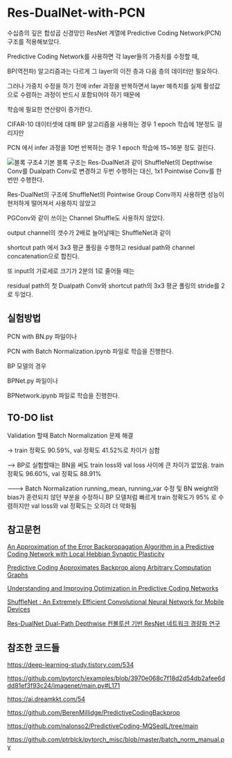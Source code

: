 # Res-DualNet-with-PCN
수십층의 깊은 합성곱 신경망인 ResNet 계열에 Predictive Coding Network(PCN) 구조를 적용해보았다.   

Predictive Coding Network를 사용하면 각 layer들의 가중치를 수정할 때, 

BP(역전파) 알고리즘과는 다르게 그 layer의 이전 층과 다음 층의 데이터만 필요하다.

그러나 가중치 수정을 하기 전에 infer 과정을 반복하면서 layer 예측치를 실제 활성값으로 수렴하는 과정이 반드시 포함되어야 하기 때문에

학습에 필요한 연산량이 증가한다. 

CIFAR-10 데이터셋에 대해 BP 알고리즘을 사용하는 경우 1 epoch 학습에 1분정도 걸리지만

PCN 에서 infer 과정을 10번 반복하는 경우 1 epoch 학습에 15~16분 정도 걸린다. 

![블록 구조4](https://github.com/paokimsiwoong/Res-DualNet-with-PCN/assets/37607763/783af46b-2b65-459b-b5b9-f4a0f47050b1)
기본 블록 구조는 Res-DualNet과 같이 ShuffleNet의 Depthwise Conv를 Dualpath Conv로 변경하고 두번 수행하는 대신, 1x1 Pointwise Conv를 한번만 수행한다.

Res-DualNet의 구조에 ShuffleNet의 Pointwise Group Conv까지 사용하면 성능이 현저하게 떨어져서 사용하지 않았고   

PGConv와 같이 쓰이는 Channel Shuffle도 사용하지 않았다.

output channel의 갯수가 2배로 늘어날때는 ShuffleNet과 같이

shortcut path 에서 3x3 평균 풀링을 수행하고 residual path와 channel concatenation으로 합친다.

또 input의 가로세로 크기가 2분의 1로 줄어들 때는 

residual path의 첫 Dualpath Conv와 shortcut path의 3x3 평균 풀링의 stride를 2로 두었다.   

   
## 실험방법   
PCN with BN.py 파일이나   

PCN with Batch Normalization.ipynb 파일로 학습을 진행한다.   

BP 모델의 경우   

BPNet.py 파일이나   

BPNetwork.ipynb 파일로 학습을 진행한다.   

   

## TO-DO list   
Validation 할때 Batch Normalization 문제 해결   

-> train 정확도 90.59%, val 정확도 41.52%로 차이가 심함   

--> BP로 실험할때는 BN을 써도 train loss와 val loss 사이에 큰 차이가 없었음. train 정확도 96.60%, val 정확도 88.91%   

---> Batch Normalization running_mean, running_var 수정 및 BN weight와 bias가 훈련되지 않던 부분을 수정하니
BP 모델처럼 빠르게 train 정확도가 95% 로 수렴하지만 val loss와 val 정확도는 오히려 더 악화됨

   
## 참고문헌   

[An Approximation of the Error Backpropagation Algorithm in a Predictive Coding Network with Local Hebbian Synaptic Plasticity](https://www.mrcbndu.ox.ac.uk/sites/default/files/pdf_files/Whittington%20Bogacz%202017_Neural%20Comput.pdf)

[Predictive Coding Approximates Backprop along Arbitrary Computation Graphs](https://arxiv.org/abs/2006.04182)

[Understanding and Improving Optimization in Predictive Coding Networks](https://arxiv.org/abs/2305.13562)

[ShuffleNet : An Extremely Efficient Convolutional Neural Network for Mobile Devices ](https://arxiv.org/abs/1707.01083)

[Res-DualNet Dual-Path Depthwise 컨볼루션 기반 ResNet 네트워크 경량화 연구](https://www.dbpia.co.kr/journal/articleDetail?nodeId=NODE11035735&nodeId=NODE11035735&medaTypeCode=185005&language=ko_KR&hasTopBanner=true)

   
## 참조한 코드들   

https://deep-learning-study.tistory.com/534

https://github.com/pytorch/examples/blob/3970e068c7f18d2d54db2afee6ddd81ef3f93c24/imagenet/main.py#L171

https://ai.dreamkkt.com/54

https://github.com/BerenMillidge/PredictiveCodingBackprop

https://github.com/nalonso2/PredictiveCoding-MQSeqIL/tree/main

https://github.com/ptrblck/pytorch_misc/blob/master/batch_norm_manual.py
